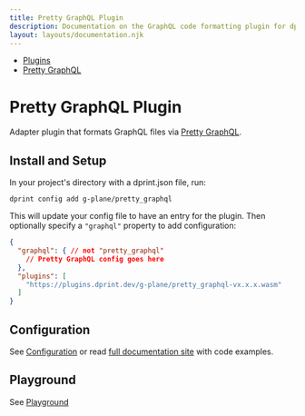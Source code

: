 ```yaml
---
title: Pretty GraphQL Plugin
description: Documentation on the GraphQL code formatting plugin for dprint.
layout: layouts/documentation.njk
---
```


<nav class="breadcrumb" aria-label="breadcrumbs">
  <ul>
    <li><a href="/plugins">Plugins</a></li>
    <li><a href="/plugins/pretty_graphql">Pretty GraphQL</a></li>
  </ul>
</nav>

# Pretty GraphQL Plugin

Adapter plugin that formats GraphQL files via [Pretty GraphQL](https://github.com/g-plane/pretty_graphql).

## Install and Setup

In your project's directory with a dprint.json file, run:

```shellsession
dprint config add g-plane/pretty_graphql
```

This will update your config file to have an entry for the plugin. Then optionally specify a `"graphql"` property to add configuration:

```json
{
  "graphql": { // not "pretty_graphql"
    // Pretty GraphQL config goes here
  },
  "plugins": [
    "https://plugins.dprint.dev/g-plane/pretty_graphql-vx.x.x.wasm"
  ]
}
```

## Configuration

See [Configuration](/plugins/pretty_graphql/config) or read [full documentation site](https://pretty-graphql.netlify.app/) with code examples.

## Playground

See [Playground](https://dprint.dev/playground#plugin/pretty_graphql)
